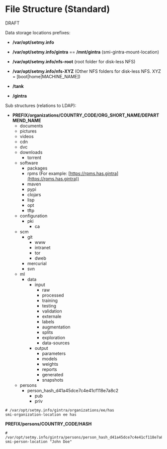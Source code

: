 # File Structure (Standard)

DRAFT

Data storage locations prefixes:

* **/var/opt/setmy.info**

* **/var/opt/setmy.info/gintra** == **/mnt/gintra** (smi-gintra-mount-location)

* **/var/opt/setmy.info/nfs-root** (root folder for disk-less NFS)

* **/var/opt/setmy.info/nfs-XYZ** (Other NFS folders for disk-less NFS. XYZ = [boot|home|MACHINE_NAME])

* **/tank**

* **/gintra**

Sub structures (relations to LDAP):

* **PREFIX/organizations/COUNTRY_CODE/ORG_SHORT_NAME/DEPARTMEND_NAME**
    * documents
    * pictures
    * videos
    * cdn
    * dvc
    * downloads
        * torrent
    * software
        * packages
        * rpms (For example: [https://rpms.has.gintra](https://rpms.has.gintra))
        * maven
        * pypi
        * clojars
        * lisp
        * opt
        * tftp
    * configuration
        * pki
            * ca
    * scm
        * git
            * www
            * intranet
            * tor
            * dweb
        * mercurial
        * svn
    * ml
        * data
            * input
                * raw
                * processed
                * training
                * testing
                * validation
                * externale
                * labels
                * augmentation
                * splits
                * exploration
                * data-sources
            * output
                * parameters
                * models
                * weights
                * reports
                * generated
                * snapshots
    * persons
        * person_hash_d41a45dce7c4e41cf118e7a8c2
            * pub
            * priv

```shell
# /var/opt/setmy.info/gintra/organizations/ee/has
smi-organization-location ee has
```

**PREFIX/persons/COUNTRY_CODE/HASH**

```shell
# /var/opt/setmy.info/gintra/persons/person_hash_d41a45dce7c4e41cf118e7a8c2
smi-person-location "John Doe"
```
